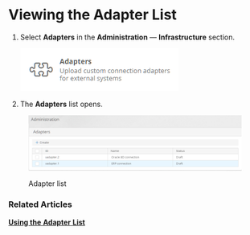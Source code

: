 # Viewing the Adapter List

1.  Select **Adapters** in the **Administration** — **Infrastructure** section.

    ![Adapters item on the Administration page](../.gitbook/assets/adapters)
2. The **Adapters** list opens.

<figure><img src="../.gitbook/assets/image (1) (1).png" alt="Adapter list"><figcaption><p>Adapter list</p></figcaption></figure>

### Related Articles <a href="#related-articles" id="related-articles"></a>

[**Using the** ](viewing-the-adapter-list.md)[**Adapter** ](viewing-the-adapter-list.md)[**List**](viewing-the-adapter-list.md)

